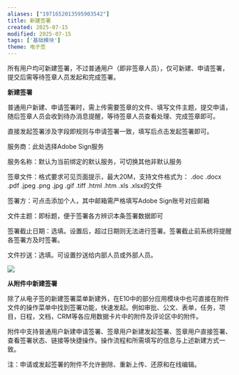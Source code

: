 ```yaml
---
aliases: ["1971652013595903542"]
title: 新建签署
created: 2025-07-15
modified: 2025-07-15
tags: ['基础模块']
theme: 电子签
---
```


所有用户均可新建签署，不过普通用户（即非签章人员），仅可新建、申请签署，提交后需等待签章人员发起和完成签署。

**新建签署**

普通用户新建、申请签署时，需上传需要签章的文件、填写文件主题，提交申请，随后签章人员会收到待办消息提醒，等待签章人员查看处理、完成签章即可。

直接发起签署涉及字段即规则与申请签署一致，填写后点击发起签署即可。

服务商：此处选择Adobe Sign服务

服务名称：默认为当前绑定的默认服务，可切换其他非默认服务

签章文件：格式要求可见页面提示，最大20M，支持文件格式为： .doc .docx .pdf .jpeg .png .jpg .gif .tiff .html .htm .xls .xlsx的文件

签署方：可点击添加个人，其中邮箱需严格填写Adobe Sign账号对应邮箱

文件主题：即标题，便于签署各方辨识本条签署数据即可

签署截止日期：选填。设置后，超过日期则无法进行签署。签署截止前系统将提醒各签署方及时签署。

文件抄送：选填。可设置抄送给内部人员或外部人员。

![](https://myhelpdoc.oss-cn-heyuan.aliyuncs.com/mdimages/acd1745fb84636c3dbc1069055018382.jpg)

**从附件中新建签署**

除了从电子签的新建签署菜单新建外，在E10中的部分应用模块中也可直接在附件文件的操作菜单中找到签署功能，快速发起。例如审批、公文、表单，任务，项目，日程，文档，CRM等各应用数据卡片中的附件及评论区中的附件。

附件中支持普通用户新建申请签署、签章用户新建发起签署、签章用户直接签署、查看签署状态、链接等快捷操作。操作流程和所需填写的信息与上述新建方式一致。

注：申请或发起签署的附件不允许删除、重新上传、还原和在线编辑。

